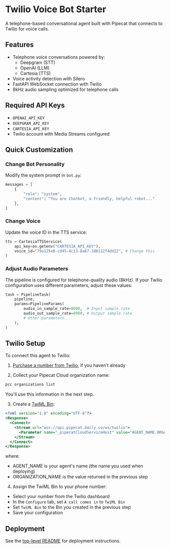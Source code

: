 # Twilio Voice Bot Starter

A telephone-based conversational agent built with Pipecat that connects to Twilio for voice calls.

## Features

- Telephone voice conversations powered by:
  - Deepgram (STT)
  - OpenAI (LLM)
  - Cartesia (TTS)
- Voice activity detection with Silero
- FastAPI WebSocket connection with Twilio
- 8kHz audio sampling optimized for telephone calls

## Required API Keys

- `OPENAI_API_KEY`
- `DEEPGRAM_API_KEY`
- `CARTESIA_API_KEY`
- Twilio account with Media Streams configured

## Quick Customization

### Change Bot Personality

Modify the system prompt in `bot.py`:

```python
messages = [
    {
        "role": "system",
        "content": "You are Chatbot, a friendly, helpful robot..."
    },
]
```

### Change Voice

Update the voice ID in the TTS service:

```python
tts = CartesiaTTSService(
    api_key=os.getenv("CARTESIA_API_KEY"),
    voice_id="79a125e8-cd45-4c13-8a67-188112f4dd22", # Change this
)
```

### Adjust Audio Parameters

The pipeline is configured for telephone-quality audio (8kHz). If your Twilio configuration uses different parameters, adjust these values:

```python
task = PipelineTask(
    pipeline,
    params=PipelineParams(
        audio_in_sample_rate=8000,  # Input sample rate
        audio_out_sample_rate=8000, # Output sample rate
        # Other parameters...
    ),
)
```

## Twilio Setup

To connect this agent to Twilio:

1. [Purchase a number from Twilio](https://help.twilio.com/articles/223135247-How-to-Search-for-and-Buy-a-Twilio-Phone-Number-from-Console), if you haven't already

2. Collect your Pipecat Cloud organization name:

```bash
pcc organizations list
```

You'll use this information in the next step.

3. Create a [TwiML Bin](https://help.twilio.com/articles/360043489573-Getting-started-with-TwiML-Bins):

```xml
<?xml version="1.0" encoding="UTF-8"?>
<Response>
  <Connect>
    <Stream url="wss://api.pipecat.daily.co/ws/twilio">
      <Parameter name="_pipecatCloudServiceHost" value="AGENT_NAME.ORGANIZATION_NAME"/>
    </Stream>
  </Connect>
</Response>
```

where:

- AGENT_NAME is your agent's name (the name you used when deploying)
- ORGANIZATION_NAME is the value returned in the previous step

4. Assign the TwiML Bin to your phone number:

- Select your number from the Twilio dashboard
- In the `Configure` tab, set `A call comes in` to `TwiML Bin`
- Set `TwiML Bin` to the Bin you created in the previous step
- Save your configuration

## Deployment

See the [top-level README](../README.md) for deployment instructions.
